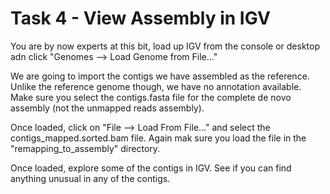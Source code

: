 # Task 4 - View Assembly in IGV

You are by now experts at this bit, load up IGV from the console or desktop adn click "Genomes --> Load Genome from File..."

We are going to import the contigs we have assembled as the reference. Unlike the reference genome though, we have no annotation available. Make sure you select the contigs.fasta file for
the complete de novo assembly (not the unmapped reads assembly).

Once loaded, click on "File --> Load From File..." and select the contigs_mapped.sorted.bam file. Again mak sure you load the file in the "remapping_to_assembly" directory.

Once loaded, explore some of the contigs in IGV. See if you can find anything unusual in any of the contigs.
